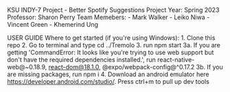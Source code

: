 KSU INDY-7 Project - Better Spotify Suggestions
Project Year: Spring 2023
Professor: Sharon Perry
Team Memebers: - Mark Walker - Leiko Niwa - Vincent Green - Khemerind Ung

USER GUIDE
Where to get started (if you're using Windows): 1. Clone this repo 2. Go to terminal and type cd ../Tremolo 3. run npm start
3a. If you are getting 'CommandError: It looks like you're trying to use web support but don't have the required dependencies installed.',
run react-native-web@~0.18.9, react-dom@18.1.0, @expo/webpack-config@^0.17.2
3b. If you are missing packages, run npm i 4. Download an android emulator here https://developer.android.com/studio/. Press ctrl+m to pull up dev tools
